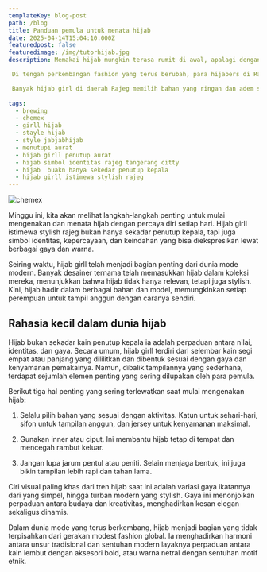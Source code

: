 ```yaml
---
templateKey: blog-post
path: /blog
title: Panduan pemula untuk menata hijab
date: 2025-04-14T15:04:10.000Z
featuredpost: false
featuredimage: /img/tutorhijab.jpg
description: Memakai hijab mungkin terasa rumit di awal, apalagi dengan banyaknya pilihan gaya dan bahan . Tapi begitu kamu menemukan gaya yang nyaman dan cocok, hijab akan menjadi bagian indah dari ekspresi diri yang membuatmu merasa percaya diri setiap hari. Memakai hijab mungkin terasa rumit di awal, terutama dengan banyaknya pilihan gaya, warna, dan bahan yang tersedia. Tapi bagi banyak hijab girl di Rajeg, Tangerang, perjalanan menemukan gaya hijab yang nyaman dan cocok adalah bagian dari proses mencintai diri sendiri dan mengekspresikan identitas sebagai muslimah muda.

 Di tengah perkembangan fashion yang terus berubah, para hijabers di Rajeg terus menunjukkan bahwa tampil tertutup tidak menghalangi untuk tetap modis dan percaya diri. Mulai dari gaya hijab casual untuk ke kampus, gaya formal untuk acara keluarga, hingga OOTD hijab yang cocok untuk nongkrong bersama teman di kafe sekitar Rajeg – semuanya bisa dipadukan dengan sempurna oleh generasi hijab girl Tangerang ini.

 Banyak hijab girl di daerah Rajeg memilih bahan yang ringan dan adem seperti voal, cotton, atau jersey untuk menghadapi cuaca tropis. Mereka juga pintar memadukan warna pastel atau earth tone dengan outfit yang tetap stylish tapi tetap sesuai syariat. Tak jarang, gaya mereka menjadi inspirasi di media sosial seperti Instagram atau TikTok, menggunakan hashtag seperti  #HijabGirlRajeg, #TangerangStyle, atau #OOTDHijabRemaja.
     
tags:
  - brewing
  - chemex
  - girll hijab 
  - stayle hijab
  - style jabjabhijab
  - menutupi aurat
  - hijab girll penutup aurat
  - hijab simbol identitas rajeg tangerang citty
  - hijab  buakn hanya sekedar penutup kepala 
  - hijab girll istimewa stylish rajeg
---
```

![chemex](/img/tutorhijab.jpg)

Minggu ini, kita akan melihat langkah-langkah penting untuk mulai mengenakan dan menata hijab dengan percaya diri setiap hari. Hijab girll istimewa stylish rajeg bukan hanya sekadar penutup kepala, tapi juga simbol identitas, kepercayaan, dan keindahan yang bisa diekspresikan lewat berbagai gaya dan warna.

Seiring waktu, hijab girll telah menjadi bagian penting dari dunia mode modern. Banyak desainer ternama telah memasukkan hijab dalam koleksi mereka, menunjukkan bahwa hijab tidak hanya relevan, tetapi juga stylish. Kini, hijab hadir dalam berbagai bahan dan model, memungkinkan setiap perempuan untuk tampil anggun dengan caranya sendiri.

## Rahasia kecil dalam dunia hijab

Hijab bukan sekadar kain penutup kepala ia adalah perpaduan antara nilai, identitas, dan gaya. Secara umum, hijab girll terdiri dari selembar kain segi empat atau panjang yang dililitkan dan dibentuk sesuai dengan gaya dan kenyamanan pemakainya. Namun, dibalik tampilannya yang sederhana, terdapat sejumlah elemen penting yang sering dilupakan oleh para pemula.

Berikut tiga hal penting yang sering terlewatkan saat mulai mengenakan hijab:

1. Selalu pilih bahan yang sesuai dengan aktivitas. Katun untuk sehari-hari, sifon untuk tampilan anggun, dan jersey untuk kenyamanan maksimal.

2. Gunakan inner atau ciput. Ini membantu hijab tetap di tempat dan mencegah rambut keluar.

3. Jangan lupa jarum pentul atau peniti. Selain menjaga bentuk, ini juga bikin tampilan lebih rapi dan   tahan lama.

Ciri visual paling khas dari tren hijab saat ini adalah variasi gaya ikatannya dari yang simpel, hingga turban modern yang stylish. Gaya ini menonjolkan perpaduan antara budaya dan kreativitas, menghadirkan kesan elegan sekaligus dinamis.

Dalam dunia mode yang terus berkembang, hijab menjadi bagian yang tidak terpisahkan dari gerakan modest fashion global. Ia menghadirkan harmoni antara unsur tradisional dan sentuhan modern layaknya perpaduan antara kain lembut dengan aksesori bold, atau warna netral dengan sentuhan motif etnik.


